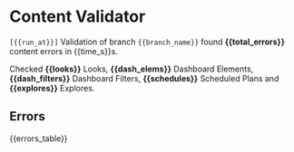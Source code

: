 <!-- content_validator_ci_message -->
# Content Validator 
`[{{run_at}}]`
Validation of branch `{{branch_name}}` found **{{total_errors}}** content errors in {{time_s}}s.

Checked **{{looks}}** Looks, **{{dash_elems}}** Dashboard Elements, **{{dash_filters}}** Dashboard Filters, **{{schedules}}** Scheduled Plans and **{{explores}}** Explores.

## Errors

{{errors_table}}
